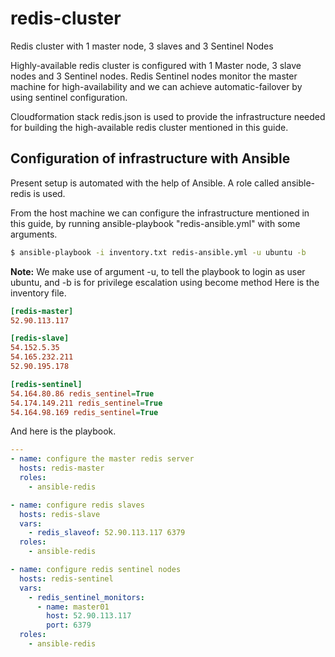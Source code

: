 # redis-cluster
Redis cluster with 1 master node, 3 slaves and 3 Sentinel Nodes

Highly-available redis cluster is configured with 1 Master node, 3 slave nodes and 3 Sentinel nodes. Redis Sentinel nodes monitor the master machine for high-availability and we can achieve automatic-failover by using sentinel configuration.

Cloudformation stack redis.json is used to provide the infrastructure needed for building the high-available redis cluster mentioned in this guide. 

## Configuration of infrastructure with Ansible

Present setup is automated with the help of Ansible. A role called ansible-redis is used. 

From the host machine we can configure the infrastructure mentioned in this guide, by running ansible-playbook "redis-ansible.yml" with some arguments. 

``` bash
$ ansible-playbook -i inventory.txt redis-ansible.yml -u ubuntu -b 
```
**Note:** We make use of argument -u, to tell the playbook to login as user ubuntu, and -b is for privilege escalation using become method
Here is the inventory file.
``` ini
[redis-master]
52.90.113.117

[redis-slave]
54.152.5.35
54.165.232.211
52.90.195.178

[redis-sentinel]
54.164.80.86 redis_sentinel=True
54.174.149.211 redis_sentinel=True
54.164.98.169 redis_sentinel=True
```
And here is the playbook.

``` yml 
---
- name: configure the master redis server
  hosts: redis-master
  roles:
    - ansible-redis

- name: configure redis slaves
  hosts: redis-slave
  vars:
    - redis_slaveof: 52.90.113.117 6379
  roles:
    - ansible-redis

- name: configure redis sentinel nodes
  hosts: redis-sentinel
  vars:
    - redis_sentinel_monitors:
      - name: master01
        host: 52.90.113.117
        port: 6379
  roles:
    - ansible-redis
```

